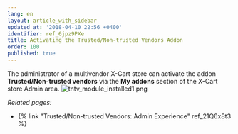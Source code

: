 ```yaml
---
lang: en
layout: article_with_sidebar
updated_at: '2018-04-10 22:56 +0400'
identifier: ref_6jpz9PXe
title: Activating the Trusted/Non-trusted Vendors Addon
order: 100
published: true
---
```

The administrator of a multivendor X-Cart store can activate the addon **Trusted/Non-trusted vendors** via the **My addons** section of the X-Cart store Admin area. 
![tntv_module_installed1.png]({{site.baseurl}}/attachments/ref_6jpz9PXe/tntv_module_installed1.png)



_Related pages:_
   
   * {% link "Trusted/Non-trusted Vendors: Admin Experience" ref_21Q6x8t3 %}
